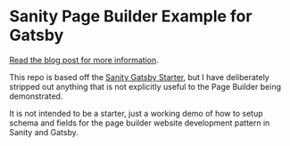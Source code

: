 # Sanity Page Builder Example for Gatsby

[Read the blog post for more information](https://www.simeongriggs.dev/create-a-page-builder-in-sanity-for-gatsby).

This repo is based off the [Sanity Gatsby Starter](https://www.sanity.io/create/?template=sanity-io%2Fsanity-template-gatsby-blog), but I have deliberately stripped out anything that is not explicitly useful to the Page Builder being demonstrated.

It is not intended to be a starter, just a working demo of how to setup schema and fields for the page builder website development pattern in Sanity and Gatsby.
